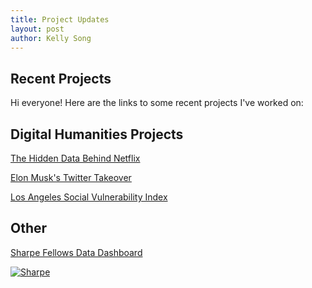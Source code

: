 ```yaml
---
title: Project Updates
layout: post
author: Kelly Song
---
```


## Recent Projects


Hi everyone! Here are the links to some recent projects I've worked on:

## Digital Humanities Projects

<a href="https://n3tf7ix.humspace.ucla.edu/">The Hidden Data Behind Netflix</a>

<a href="https://twittertakeoverproj.humspace.ucla.edu">Elon Musk's Twitter Takeover</a>

<a href="https://storymaps.arcgis.com/stories/1085a8b5ae8843319cfd8595050438bc">Los Angeles Social Vulnerability Index</a>

## Other

<a href="https://public.tableau.com/views/SHARPEFELLOWSDATADASHBOARD/Sharpe?:language=en-US&:display_count=n&:origin=viz_share_link">Sharpe Fellows Data Dashboard</a>


<div class='tableauPlaceholder' id='viz1684269272156' style='position: relative'><noscript><a href='#'><img alt='Sharpe ' src='https:&#47;&#47;public.tableau.com&#47;static&#47;images&#47;SH&#47;SHARPEFELLOWSDATADASHBOARD&#47;Sharpe&#47;1_rss.png' style='border: none' /></a></noscript><object class='tableauViz'  style='display:none;'><param name='host_url' value='https%3A%2F%2Fpublic.tableau.com%2F' /> <param name='embed_code_version' value='3' /> <param name='site_root' value='' /><param name='name' value='SHARPEFELLOWSDATADASHBOARD&#47;Sharpe' /><param name='tabs' value='no' /><param name='toolbar' value='yes' /><param name='static_image' value='https:&#47;&#47;public.tableau.com&#47;static&#47;images&#47;SH&#47;SHARPEFELLOWSDATADASHBOARD&#47;Sharpe&#47;1.png' /> <param name='animate_transition' value='yes' /><param name='display_static_image' value='yes' /><param name='display_spinner' value='yes' /><param name='display_overlay' value='yes' /><param name='display_count' value='yes' /><param name='language' value='en-US' /></object></div>             
